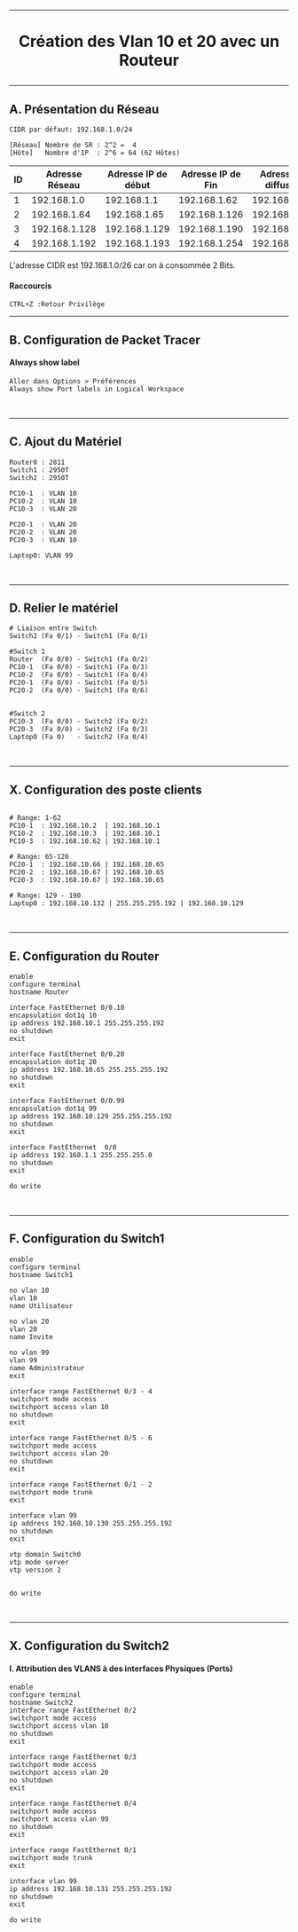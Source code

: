 ---------------------------------------------------------------------------------------------------------------------------------------------------
# <p align='center'> Création des Vlan 10 et 20 avec un Routeur </p>


---------------------------------------------------------------------------------------------------------------------------------------------------
## A. Présentation du Réseau

```
CIDR par défaut: 192.168.1.0/24
```

```
[Réseau] Nombre de SR : 2^2 =  4
[Hôte]   Nombre d'IP  : 2^6 = 64 (62 Hôtes)
```

|  ID | Adresse Réseau | Adresse IP de début | Adresse IP de Fin | Adresse de diffusion |
| --- | -------------- | ------------------- | ----------------- | -------------------- |  
|  1  | 192.168.1.0    | 192.168.1.1         | 192.168.1.62      | 192.168.1.63         |
|  2  | 192.168.1.64   | 192.168.1.65        | 192.168.1.126     | 192.168.1.127        |
|  3  | 192.168.1.128  | 192.168.1.129       | 192.168.1.190     | 192.168.1.191        |
|  4  | 192.168.1.192  | 192.168.1.193       | 192.168.1.254     | 192.168.1.255        |

L'adresse CIDR est 192.168.1.0/26 car on à consommée 2 Bits.

#### Raccourcis
```
CTRL+Z :Retour Privilège
```

---------------------------------------------------------------------------------------------------------------------------------------------------
## B. Configuration de Packet Tracer
#### Always show label
```
Aller dans Options > Préférences
Always show Port labels in Logical Workspace
```

<br />

---------------------------------------------------------------------------------------------------------------------------------------------------
## C. Ajout du Matériel
```
Router0 : 2811
Switch1 : 2950T
Switch2 : 2950T

PC10-1  : VLAN 10
PC10-2  : VLAN 10
PC10-3  : VLAN 20

PC20-1  : VLAN 20
PC20-2  : VLAN 20
PC20-3  : VLAN 10

Laptop0: VLAN 99
```

<br />

---------------------------------------------------------------------------------------------------------------------------------------------------
## D. Relier le matériel
```
# Liaison entre Switch
Switch2 (Fa 0/1) - Switch1 (Fa 0/1)

#Switch 1
Router  (Fa 0/0) - Switch1 (Fa 0/2)
PC10-1  (Fa 0/0) - Switch1 (Fa 0/3)
PC10-2  (Fa 0/0) - Switch1 (Fa 0/4)
PC20-1  (Fa 0/0) - Switch1 (Fa 0/5)
PC20-2  (Fa 0/0) - Switch1 (Fa 0/6)


#Switch 2
PC10-3  (Fa 0/0) - Switch2 (Fa 0/2)
PC20-3  (Fa 0/0) - Switch2 (Fa 0/3)
Laptop0 (Fa 0)   - Switch2 (Fa 0/4) 
```

<br />

---------------------------------------------------------------------------------------------------------------------------------------------------
## X. Configuration des poste clients
```

# Range: 1-62
PC10-1  : 192.168.10.2  | 192.168.10.1
PC10-2  : 192.168.10.3  | 192.168.10.1
PC10-3  : 192.168.10.62 | 192.168.10.1

# Range: 65-126
PC20-1  : 192.168.10.66 | 192.168.10.65
PC20-2  : 192.168.10.67 | 192.168.10.65
PC20-3  : 192.168.10.67 | 192.168.10.65

# Range: 129 - 190
Laptop0 : 192.168.10.132 | 255.255.255.192 | 192.168.10.129
```

<br />

---------------------------------------------------------------------------------------------------------------------------------------------------
## E. Configuration du Router
```
enable
configure terminal
hostname Router

interface FastEthernet 0/0.10
encapsulation dot1q 10
ip address 192.168.10.1 255.255.255.192
no shutdown
exit

interface FastEthernet 0/0.20
encapsulation dot1q 20
ip address 192.168.10.65 255.255.255.192
no shutdown
exit

interface FastEthernet 0/0.99
encapsulation dot1q 99
ip address 192.168.10.129 255.255.255.192
no shutdown
exit

interface FastEthernet  0/0
ip address 192.168.1.1 255.255.255.0
no shutdown
exit

do write
```

<br />

---------------------------------------------------------------------------------------------------------------------------------------------------
## F. Configuration du Switch1
```
enable
configure terminal
hostname Switch1

no vlan 10
vlan 10
name Utilisateur

no vlan 20
vlan 20
name Invite

no vlan 99
vlan 99
name Administrateur
exit

interface range FastEthernet 0/3 - 4
switchport mode access
switchport access vlan 10
no shutdown
exit

interface range FastEthernet 0/5 - 6
switchport mode access
switchport access vlan 20
no shutdown
exit

interface range FastEthernet 0/1 - 2
switchport mode trunk
exit

interface vlan 99
ip address 192.168.10.130 255.255.255.192
no shutdown
exit

vtp domain Switch0
vtp mode server
vtp version 2


do write
```
<br />





---------------------------------------------------------------------------------------------------------------------------------------------------
## X. Configuration du Switch2
#### I. Attribution des VLANS à des interfaces Physiques (Ports)
```
enable
configure terminal
hostname Switch2
interface range FastEthernet 0/2
switchport mode access
switchport access vlan 10
no shutdown
exit

interface range FastEthernet 0/3
switchport mode access
switchport access vlan 20
no shutdown
exit

interface range FastEthernet 0/4
switchport mode access
switchport access vlan 99
no shutdown
exit

interface range FastEthernet 0/1
switchport mode trunk
exit

interface vlan 99
ip address 192.168.10.131 255.255.255.192
no shutdown
exit

do write
```

<br />
